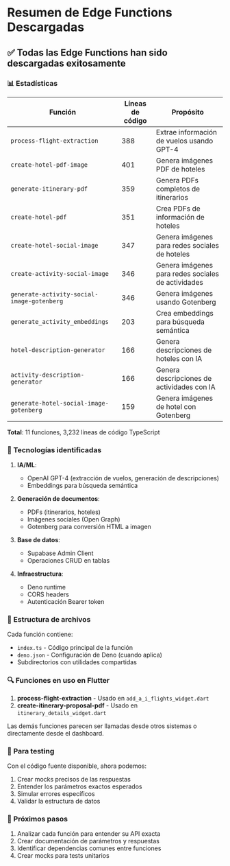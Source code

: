# Resumen de Edge Functions Descargadas

## ✅ Todas las Edge Functions han sido descargadas exitosamente

### 📊 Estadísticas

| Función | Líneas de código | Propósito |
|---------|-----------------|-----------|
| `process-flight-extraction` | 388 | Extrae información de vuelos usando GPT-4 |
| `create-hotel-pdf-image` | 401 | Genera imágenes PDF de hoteles |
| `generate-itinerary-pdf` | 359 | Genera PDFs completos de itinerarios |
| `create-hotel-pdf` | 351 | Crea PDFs de información de hoteles |
| `create-hotel-social-image` | 347 | Genera imágenes para redes sociales de hoteles |
| `create-activity-social-image` | 346 | Genera imágenes para redes sociales de actividades |
| `generate-activity-social-image-gotenberg` | 346 | Genera imágenes usando Gotenberg |
| `generate_activity_embeddings` | 203 | Crea embeddings para búsqueda semántica |
| `hotel-description-generator` | 166 | Genera descripciones de hoteles con IA |
| `activity-description-generator` | 166 | Genera descripciones de actividades con IA |
| `generate-hotel-social-image-gotenberg` | 159 | Genera imágenes de hotel con Gotenberg |

**Total**: 11 funciones, 3,232 líneas de código TypeScript

### 🔧 Tecnologías identificadas

1. **IA/ML**:
   - OpenAI GPT-4 (extracción de vuelos, generación de descripciones)
   - Embeddings para búsqueda semántica

2. **Generación de documentos**:
   - PDFs (itinerarios, hoteles)
   - Imágenes sociales (Open Graph)
   - Gotenberg para conversión HTML a imagen

3. **Base de datos**:
   - Supabase Admin Client
   - Operaciones CRUD en tablas

4. **Infraestructura**:
   - Deno runtime
   - CORS headers
   - Autenticación Bearer token

### 📁 Estructura de archivos

Cada función contiene:
- `index.ts` - Código principal de la función
- `deno.json` - Configuración de Deno (cuando aplica)
- Subdirectorios con utilidades compartidas

### 🔍 Funciones en uso en Flutter

1. **process-flight-extraction** - Usado en `add_a_i_flights_widget.dart`
2. **create-itinerary-proposal-pdf** - Usado en `itinerary_details_widget.dart`

Las demás funciones parecen ser llamadas desde otros sistemas o directamente desde el dashboard.

### 🧪 Para testing

Con el código fuente disponible, ahora podemos:
1. Crear mocks precisos de las respuestas
2. Entender los parámetros exactos esperados
3. Simular errores específicos
4. Validar la estructura de datos

### 📝 Próximos pasos

1. Analizar cada función para entender su API exacta
2. Crear documentación de parámetros y respuestas
3. Identificar dependencias comunes entre funciones
4. Crear mocks para tests unitarios